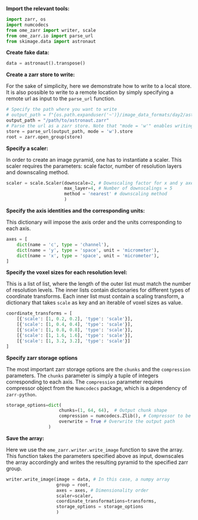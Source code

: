 **Import the relevant tools:**

```python
import zarr, os
import numcodecs
from ome_zarr import writer, scale
from ome_zarr.io import parse_url
from skimage.data import astronaut
```

**Create fake data:**

```python
data = astronaut().transpose()
```

**Create a zarr store to write:**

For the sake of simplicity, here we demonstrate how to write to a local store.
It is also possible to write to a remote location by simply specifying a remote 
url as input to the `parse_url` function.

```python
# Specify the path where you want to write
# output_path = f"{os.path.expanduser('~')}/image_data_formats/day2/astronaut.zarr"
output_path = "/path/to/astronaut.zarr"
# Parse the url as a zarr store. Note that "mode = 'w'" enables writing to this store.
store = parse_url(output_path, mode = 'w').store 
root = zarr.open_group(store)
```

**Specify a scaler:**

In order to create an image pyramid, one has to instantiate a scaler. 
This scaler requires the parameters: scale factor, number of resolution
layers and downscaling method.
```python
scaler = scale.Scaler(downscale=2, # Downscaling factor for x and y axes
                      max_layer=4, # Number of downscalings = 5
                      method = 'nearest' # downscaling method
                      )
```

**Specify the axis identities and the corresponding units:**

This dictionary will impose the axis order and the units corresponding to 
each axis.

```python
axes = [
    dict(name = 'c', type = 'channel'),
    dict(name = 'y', type = 'space', unit = 'micrometer'),
    dict(name = 'x', type = 'space', unit = 'micrometer'),
]
```

**Specify the voxel sizes for each resolution level:**

This is a list of list, where the length of the outer list must match 
the number of resolution levels. The inner lists contain dictionaries 
for different types of coordinate transforms. Each inner list must 
contain a scaling transform, a dictionary that takes `scale` as key 
and an iterable of voxel sizes as value.
 
```python
coordinate_transforms = [
    [{'scale': [1, 0.2, 0.2], 'type': 'scale'}],
    [{'scale': [1, 0.4, 0.4], 'type': 'scale'}],
    [{'scale': [1, 0.8, 0.8], 'type': 'scale'}],
    [{'scale': [1, 1.6, 1.6], 'type': 'scale'}],
    [{'scale': [1, 3.2, 3.2], 'type': 'scale'}]
]
```

**Specify zarr storage options**

The most important zarr storage options are the `chunks` and the `compression` 
parameters. The `chunks` parameter is simply a tuple of integers corresponding 
to each axis. The `compression` parameter requires compressor object from 
the `Numcodecs` package, which is a dependency of `zarr-python`.

```python
storage_options=dict(
                    chunks=(1, 64, 64),  # Output chunk shape
                    compression = numcodecs.Zlib(), # Compressor to be used, defaults to numcodecs.Blosc()
                    overwrite = True # Overwrite the output path
                )
```

**Save the array:**

Here we use the `ome_zarr.writer.write_image` function to save the array. 
This function takes the parameters specified above as input, downscales the 
array accordingly and writes the resulting pyramid to the specified zarr group. 

```python
writer.write_image(image = data, # In this case, a numpy array
                   group = root,
                   axes = axes, # Dimensionality order
                   scaler=scaler,
                   coordinate_transformations=transforms,
                   storage_options = storage_options
                   )
```